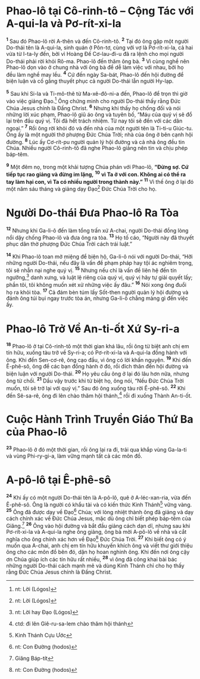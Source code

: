 # Phao-lô tại Cô-rinh-tô – Cộng Tác với A-qui-la và Pơ-rít-xi-la

<sup><b>1</b></sup> Sau đó Phao-lô rời A-thên và đến Cô-rinh-tô. <sup><b>2</b></sup> Tại đó ông gặp một người Do-thái tên là A-qui-la, sinh quán ở Pôn-tơ, cùng với vợ là Pơ-rít-xi-la, cả hai vừa từ I-ta-ly đến, bởi vì Hoàng Đế Cơ-lau-đi-u đã ra lệnh cho mọi người Do-thái phải rời khỏi Rô-ma. Phao-lô đến thăm ông bà. <sup><b>3</b></sup> Vì cùng nghề nên Phao-lô dọn vào ở chung nhà với ông bà để dễ làm việc với nhau, bởi họ đều làm nghề may lều. <sup><b>4</b></sup> Cứ đến ngày Sa-bát, Phao-lô đến hội đường để biện luận và cố gắng thuyết phục cả người Do-thái lẫn người Hy-lạp.

<sup><b>5</b></sup> Sau khi Si-la và Ti-mô-thê từ Ma-xê-đô-ni-a đến, Phao-lô để trọn thì giờ vào việc giảng Đạo.[^1-e59caf4b-e872-4ce5-9643-86964504033f] Ông chứng minh cho người Do-thái thấy rằng Đức Chúa Jesus chính là Đấng Christ. <sup><b>6</b></sup> Nhưng khi thấy họ chống đối và nói những lời xúc phạm, Phao-lô giũ áo ông và tuyên bố, “Máu của quý vị sẽ đổ lại trên đầu quý vị. Tôi đã hết trách nhiệm. Từ nay tôi sẽ đến với các dân ngoại.” <sup><b>7</b></sup> Rồi ông rời khỏi đó và đến nhà của một người tên là Ti-ti-u Giúc-tu. Ông ấy là một người thờ phượng Đức Chúa Trời; nhà của ông ở bên cạnh hội đường. <sup><b>8</b></sup> Lúc ấy Cơ-rít-pu người quản lý hội đường và cả nhà ông đều tin Chúa. Nhiều người Cô-rinh-tô đã nghe Phao-lô giảng nên tin và chịu phép báp-têm.

<sup><b>9</b></sup> Một đêm nọ, trong một khải tượng Chúa phán với Phao-lô, **“Đừng sợ. Cứ tiếp tục rao giảng và đừng im lặng,** <sup><b>10</b></sup> **vì Ta ở với con. Không ai có thể ra tay làm hại con, vì Ta có nhiều người trong thành này.”** <sup><b>11</b></sup> Vì thế ông ở lại đó một năm sáu tháng và giảng dạy Đạo[^2-e59caf4b-e872-4ce5-9643-86964504033f] Đức Chúa Trời cho họ.

# Người Do-thái Đưa Phao-lô Ra Tòa

<sup><b>12</b></sup> Nhưng khi Ga-li-ô đến làm tổng trấn xứ A-chai, người Do-thái đồng lòng nổi dậy chống Phao-lô và đưa ông ra tòa. <sup><b>13</b></sup> Họ tố cáo, “Người này đã thuyết phục dân thờ phượng Đức Chúa Trời cách trái luật.”

<sup><b>14</b></sup> Khi Phao-lô toan mở miệng để biện hộ, Ga-li-ô nói với người Do-thái, “Hỡi những người Do-thái, nếu đây là vấn đề phạm pháp hay tội ác nghiêm trọng, tôi sẽ nhẫn nại nghe quý vị. <sup><b>15</b></sup> Nhưng nếu chỉ là vấn đề liên hệ đến tín ngưỡng,[^3-e59caf4b-e872-4ce5-9643-86964504033f] danh xưng, và luật lệ riêng của quý vị, quý vị hãy tự giải quyết lấy; phần tôi, tôi không muốn xét xử những việc ấy đâu.” <sup><b>16</b></sup> Nói xong ông đuổi họ ra khỏi tòa. <sup><b>17</b></sup> Cả đám bèn túm lấy Sốt-then người quản lý hội đường và đánh ông túi bụi ngay trước tòa án, nhưng Ga-li-ô chẳng màng gì đến việc ấy.

# Phao-lô Trở Về An-ti-ốt Xứ Sy-ri-a

<sup><b>18</b></sup> Phao-lô ở tại Cô-rinh-tô một thời gian khá lâu, rồi ông từ biệt anh chị em tín hữu, xuống tàu trở về Sy-ri-a; có Pơ-rít-xi-la và A-qui-la đồng hành với ông. Khi đến Sen-cơ-rê, ông cạo đầu, vì ông có lời khấn nguyện. <sup><b>19</b></sup> Khi đến Ê-phê-sô, ông để các bạn đồng hành ở đó, rồi đích thân đến hội đường và biện luận với người Do-thái. <sup><b>20</b></sup> Họ yêu cầu ông ở lại đó lâu hơn nữa, nhưng ông từ chối. <sup><b>21</b></sup> Dầu vậy trước khi từ biệt họ, ông nói, “Nếu Đức Chúa Trời muốn, tôi sẽ trở lại với quý vị.” Sau đó ông xuống tàu rời Ê-phê-sô. <sup><b>22</b></sup> Khi đến Sê-sa-rê, ông đi lên chào thăm hội thánh,[^4-e59caf4b-e872-4ce5-9643-86964504033f] rồi đi xuống Thành An-ti-ốt.

# Cuộc Hành Trình Truyền Giáo Thứ Ba của Phao-lô

<sup><b>23</b></sup> Phao-lô ở đó một thời gian, rồi ông lại ra đi, trải qua khắp vùng Ga-la-ti và vùng Phi-ry-gi-a, làm vững mạnh tất cả các môn đồ.

# A-pô-lô tại Ê-phê-sô

<sup><b>24</b></sup> Khi ấy có một người Do-thái tên là A-pô-lô, quê ở A-léc-xan-ria, vừa đến Ê-phê-sô. Ông là người có khẩu tài và có kiến thức Kinh Thánh[^5-e59caf4b-e872-4ce5-9643-86964504033f] vững vàng. <sup><b>25</b></sup> Ông đã được dạy về Đạo[^6-e59caf4b-e872-4ce5-9643-86964504033f] Chúa; với lòng nhiệt thành ông đã giảng và dạy cách chính xác về Đức Chúa Jesus, mặc dù ông chỉ biết phép báp-têm của Giăng.[^7-e59caf4b-e872-4ce5-9643-86964504033f] <sup><b>26</b></sup> Ông vào hội đường và bắt đầu giảng cách dạn dĩ, nhưng sau khi Pơ-rít-xi-la và A-qui-la nghe ông giảng, ông bà mời A-pô-lô về nhà và cắt nghĩa cho ông chính xác hơn về Đạo[^8-e59caf4b-e872-4ce5-9643-86964504033f] Đức Chúa Trời. <sup><b>27</b></sup> Khi biết ông có ý muốn qua A-chai, anh chị em tín hữu khuyến khích ông và viết thư giới thiệu ông cho các môn đồ bên đó, dặn họ hoan nghinh ông. Khi đến nơi ông cậy ơn Chúa giúp ích các tín hữu rất nhiều, <sup><b>28</b></sup> vì ông đã công khai bài bác những người Do-thái cách mạnh mẽ và dùng Kinh Thánh chỉ cho họ thấy rằng Đức Chúa Jesus chính là Đấng Christ.

[^1-e59caf4b-e872-4ce5-9643-86964504033f]: nt: Lời (Lógos)

[^2-e59caf4b-e872-4ce5-9643-86964504033f]: nt: Lời (Lógos)

[^3-e59caf4b-e872-4ce5-9643-86964504033f]: nt: Lời hay Đạo (Lógos)

[^4-e59caf4b-e872-4ce5-9643-86964504033f]: ctd: đi lên Giê-ru-sa-lem chào thăm hội thánh

[^5-e59caf4b-e872-4ce5-9643-86964504033f]: Kinh Thánh Cựu Ước

[^6-e59caf4b-e872-4ce5-9643-86964504033f]: nt: Con Đường (hodos)

[^7-e59caf4b-e872-4ce5-9643-86964504033f]: Giăng Báp-tít

[^8-e59caf4b-e872-4ce5-9643-86964504033f]: nt: Con Đường (hodos)
